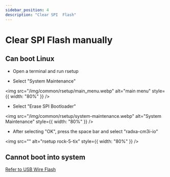 ```yaml
---
sidebar_position: 4
description: "Clear SPI  Flash"
---
```


# Clear SPI Flash manually

## Can boot Linux

- Open a terminal and run rsetup

- Select "System Maintenance"

<img src="/img/common/rsetup/main_menu.webp" alt="main menu" style={{ width: "80%" }} />

- Select "Erase SPI Bootloader"

<img src="/img/common/rsetup/system-maintenance.webp" alt="System Maintenance" style={{ width: "80%" }} />

- After selecting "OK", press the space bar and select "radxa-cm3i-io"

<img src="" alt="rsetup rock-5-tix" style={{ width: "80%" }} />

## Cannot boot into system

[Refer to USB Wire Flash](/compute-module/cm3i/low-level-dev/maskrom)
